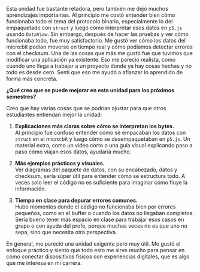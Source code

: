 Esta unidad fue bastante retadora, pero también me dejó muchos aprendizajes importantes. Al principio me costó entender bien cómo funcionaba todo el tema del protocolo binario, especialmente lo del empaquetado con `struct` y luego cómo interpretar esos datos en `p5.js` usando `DataView`. Sin embargo, después de hacer las pruebas y ver cómo funcionaba todo, fue muy satisfactorio. Me gustó ver cómo los datos del micro:bit podían moverse en tiempo real y cómo podíamos detectar errores con el checksum.
Una de las cosas que más me gustó fue que tuvimos que modificar una aplicación ya existente. Eso me pareció realista, como cuando uno llega a trabajar a un proyecto donde ya hay cosas hechas y no todo es desde cero. Sentí que eso me ayudó a afianzar lo aprendido de forma más concreta.

**¿Qué creo que se puede mejorar en esta unidad para los próximos semestres?**

Creo que hay varias cosas que se podrían ajustar para que otros estudiantes entiendan mejor la unidad:

1. **Explicaciones más claras sobre cómo se interpretan los bytes.**  
   Al principio fue confuso entender cómo se empacaban los datos con `struct` en el micro:bit y luego cómo se desempaquetaban en `p5.js`. Un material extra, como un video corto o una guía visual explicando paso a paso cómo viajan esos datos, ayudaría mucho.

2. **Más ejemplos prácticos y visuales.**  
   Ver diagramas del paquete de datos, con su encabezado, datos y checksum, sería súper útil para entender cómo se estructura todo. A veces solo leer el código no es suficiente para imaginar cómo fluye la información.

3. **Tiempo en clase para depurar errores comunes.**  
   Hubo momentos donde el código no funcionaba bien por errores pequeños, como en el buffer o cuando los datos no llegaban completos. Sería bueno tener más espacio en clase para trabajar esos casos en grupo o con ayuda del profe, porque muchas veces no es que uno no sepa, sino que necesita otra perspectiva.

En general, me pareció una unidad exigente pero muy útil. Me gustó el enfoque práctico y siento que todo esto me sirve mucho para pensar en cómo conectar dispositivos físicos con experiencias digitales, que es algo que me interesa en mi carrera.
